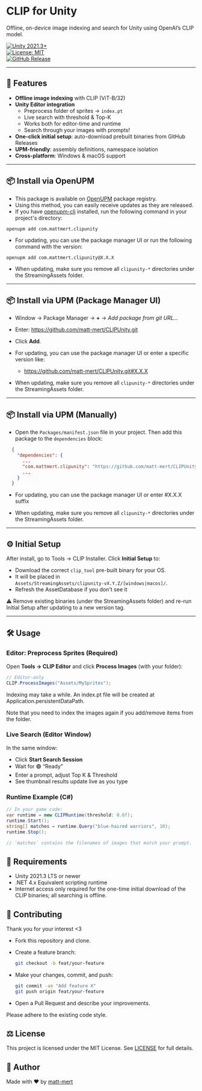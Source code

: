 # CLIP for Unity

Offline, on-device image indexing and search for Unity using OpenAI’s CLIP model.

[![Unity 2021.3+](https://img.shields.io/badge/Unity-2021.3%2B-blue.svg)](#)  
[![License: MIT](https://img.shields.io/badge/License-MIT-green.svg)](LICENSE)  
[![GitHub Release](https://img.shields.io/github/v/release/matt-mert/CLIPUnity?label=latest%20release)](https://github.com/matt-mert/CLIPUnity/releases)

---

## 🚀 Features

- **Offline image indexing** with CLIP (ViT-B/32)
- **Unity Editor integration**
    - Preprocess folder of sprites → `index.pt`
    - Live search with threshold & Top-K
    - Works both for editor-time and runtime
    - Search through your images with prompts!
- **One-click initial setup**: auto-download prebuilt binaries from GitHub Releases
- **UPM-friendly**: assembly definitions, namespace isolation
- **Cross-platform**: Windows & macOS support

---

## 📦 Install via OpenUPM

- This package is available on [OpenUPM](https://openupm.com/packages/com.mattmert.clipunity/) package registry.
- Using this method, you can easily receive updates as they are released.
- If you have [openupm-cli](https://github.com/openupm/openupm-cli) installed, run the following command in your project's directory:

```
openupm add com.mattmert.clipunity
```

- For updating, you can use the package manager UI or run the following command with the version:

```
openupm add com.mattmert.clipunity@X.X.X
```

- When updating, make sure you remove all `clipunity-*` directories under the StreamingAssets folder.

---

## 📦 Install via UPM (Package Manager UI)

- Window → Package Manager → **+** → *Add package from git URL…*
- Enter: https://github.com/matt-mert/CLIPUnity.git
- Click **Add**.


- For updating, you can use the package manager UI or enter a specific version like:

    - https://github.com/matt-mert/CLIPUnity.git#X.X.X


- When updating, make sure you remove all `clipunity-*` directories under the StreamingAssets folder.

---

## 📦 Install via UPM (Manually)

- Open the `Packages/manifest.json` file in your project. Then add this package to the `dependencies` block:

```json
  {
    "dependencies": {
      ...
      "com.mattmert.clipunity": "https://github.com/matt-mert/CLIPUnity.git",
      ...
    }
  }
  ```

- For updating, you can use the package manager UI or enter #X.X.X suffix

- When updating, make sure you remove all `clipunity-*` directories under the StreamingAssets folder.

---

## ⚙️ Initial Setup

After install, go to Tools → CLIP Installer. Click **Initial Setup** to:

- Download the correct `clip_tool` pre-built binary for your OS.
- It will be placed in  
   `Assets/StreamingAssets/clipunity-vX.Y.Z/[windows|macos]/`.
- Refresh the AssetDatabase if you don't see it

⚠️ Remove existing binaries (under the StreamingAssets folder) and re-run Initial Setup after updating to a new version tag.

---

## 🛠️ Usage

### Editor: Preprocess Sprites (Required)

Open **Tools → CLIP Editor** and click **Process Images** (with your folder):

```csharp
// Editor-only
CLIP.ProcessImages("Assets/MySprites");
```

Indexing may take a while. An index.pt file will be created at Application.persistentDataPath.

Note that you need to index the images again if you add/remove items from the folder.

### Live Search (Editor Window)

In the same window:

- Click **Start Search Session**
- Wait for 🟢 “Ready”
- Enter a prompt, adjust Top K & Threshold
- See thumbnail results update live as you type

### Runtime Example (C#)

```csharp
// In your game code:
var runtime = new CLIPRuntime(threshold: 0.6f);
runtime.Start();
string[] matches = runtime.Query("blue-haired warriors", 10);
runtime.Stop();

// `matches` contains the filenames of images that match your prompt.
```

## 🎯 Requirements

- Unity 2021.3 LTS or newer
- .NET 4.x Equivalent scripting runtime
- Internet access only required for the one-time initial download of the CLIP binaries; all searching is offline.

## 🤝 Contributing

Thank you for your interest <3

- Fork this repository and clone.
- Create a feature branch:

    ```bash
    git checkout -b feat/your-feature
    ```

- Make your changes, commit, and push:

    ```bash
    git commit -am "Add feature X"
    git push origin feat/your-feature
    ```

- Open a Pull Request and describe your improvements.

Please adhere to the existing code style.

## ⚖️ License

This project is licensed under the MIT License. See [LICENSE](https://github.com/matt-mert/CLIPUnity/blob/master/LICENSE.md) for full details.

## 👤 Author

Made with ❤️ by [matt-mert](https://github.com/matt-mert)
